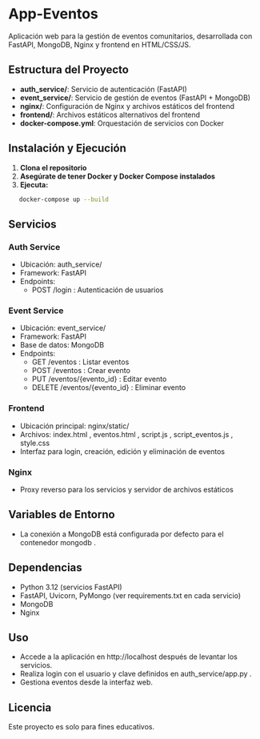 # App-Eventos

Aplicación web para la gestión de eventos comunitarios, desarrollada con FastAPI, MongoDB, Nginx y frontend en HTML/CSS/JS.

## Estructura del Proyecto

- **auth_service/**: Servicio de autenticación (FastAPI)
- **event_service/**: Servicio de gestión de eventos (FastAPI + MongoDB)
- **nginx/**: Configuración de Nginx y archivos estáticos del frontend
- **frontend/**: Archivos estáticos alternativos del frontend
- **docker-compose.yml**: Orquestación de servicios con Docker

## Instalación y Ejecución

1. **Clona el repositorio**
2. **Asegúrate de tener Docker y Docker Compose instalados**
3. **Ejecuta:**
```bash
   docker-compose up --build
```
## Servicios
### Auth Service
- Ubicación: auth_service/
- Framework: FastAPI
- Endpoints:
  - POST /login : Autenticación de usuarios
### Event Service
- Ubicación: event_service/
- Framework: FastAPI
- Base de datos: MongoDB
- Endpoints:
  - GET /eventos : Listar eventos
  - POST /eventos : Crear evento
  - PUT /eventos/{evento_id} : Editar evento
  - DELETE /eventos/{evento_id} : Eliminar evento
### Frontend
- Ubicación principal: nginx/static/
- Archivos: index.html , eventos.html , script.js , script_eventos.js , style.css
- Interfaz para login, creación, edición y eliminación de eventos
### Nginx
- Proxy reverso para los servicios y servidor de archivos estáticos
## Variables de Entorno
- La conexión a MongoDB está configurada por defecto para el contenedor mongodb .
## Dependencias
- Python 3.12 (servicios FastAPI)
- FastAPI, Uvicorn, PyMongo (ver requirements.txt en cada servicio)
- MongoDB
- Nginx
## Uso
- Accede a la aplicación en http://localhost después de levantar los servicios.
- Realiza login con el usuario y clave definidos en auth_service/app.py .
- Gestiona eventos desde la interfaz web.
## Licencia
Este proyecto es solo para fines educativos.

